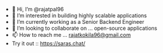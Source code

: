 - 👋 Hi, I’m @rajatpal96
- 👀 I’m interested in building highly scalable applications
- 🌱 I’m currently working as a Senior Backend Engineer 
- 💞️ I’m looking to collaborate on ... open-source applications
- 📫 How to reach me ... rajatkokila96@gmail.com
-    Try it out :: https://saras.chat/

<!---
rajatpal96/rajatpal96 is a ✨ special ✨ repository because its `README.md` (this file) appears on your GitHub profile.
You can click the Preview link to take a look at your changes.
--->
